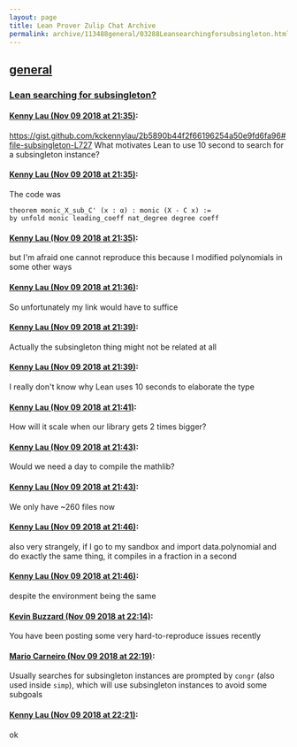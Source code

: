 ```yaml
---
layout: page
title: Lean Prover Zulip Chat Archive 
permalink: archive/113488general/03288Leansearchingforsubsingleton.html
---
```


## [general](index.html)
### [Lean searching for subsingleton?](03288Leansearchingforsubsingleton.html)

#### [Kenny Lau (Nov 09 2018 at 21:35)](https://leanprover.zulipchat.com/#narrow/stream/113488-general/topic/Lean%20searching%20for%20subsingleton%3F/near/147398515):
https://gist.github.com/kckennylau/2b5890b44f2f66196254a50e9fd6fa96#file-subsingleton-L727
What motivates Lean to use 10 second to search for a subsingleton instance?

#### [Kenny Lau (Nov 09 2018 at 21:35)](https://leanprover.zulipchat.com/#narrow/stream/113488-general/topic/Lean%20searching%20for%20subsingleton%3F/near/147398535):
The code was
```lean
theorem monic_X_sub_C' (x : α) : monic (X - C x) :=
by unfold monic leading_coeff nat_degree degree coeff
```

#### [Kenny Lau (Nov 09 2018 at 21:35)](https://leanprover.zulipchat.com/#narrow/stream/113488-general/topic/Lean%20searching%20for%20subsingleton%3F/near/147398546):
but I'm afraid one cannot reproduce this because I modified polynomials in some other ways

#### [Kenny Lau (Nov 09 2018 at 21:36)](https://leanprover.zulipchat.com/#narrow/stream/113488-general/topic/Lean%20searching%20for%20subsingleton%3F/near/147398611):
So unfortunately my link would have to suffice

#### [Kenny Lau (Nov 09 2018 at 21:39)](https://leanprover.zulipchat.com/#narrow/stream/113488-general/topic/Lean%20searching%20for%20subsingleton%3F/near/147398794):
Actually the subsingleton thing might not be related at all

#### [Kenny Lau (Nov 09 2018 at 21:39)](https://leanprover.zulipchat.com/#narrow/stream/113488-general/topic/Lean%20searching%20for%20subsingleton%3F/near/147398798):
I really don't know why Lean uses 10 seconds to elaborate the type

#### [Kenny Lau (Nov 09 2018 at 21:41)](https://leanprover.zulipchat.com/#narrow/stream/113488-general/topic/Lean%20searching%20for%20subsingleton%3F/near/147398916):
How will it scale when our library gets 2 times bigger?

#### [Kenny Lau (Nov 09 2018 at 21:43)](https://leanprover.zulipchat.com/#narrow/stream/113488-general/topic/Lean%20searching%20for%20subsingleton%3F/near/147399015):
Would we need a day to compile the mathlib?

#### [Kenny Lau (Nov 09 2018 at 21:43)](https://leanprover.zulipchat.com/#narrow/stream/113488-general/topic/Lean%20searching%20for%20subsingleton%3F/near/147399022):
We only have ~260 files now

#### [Kenny Lau (Nov 09 2018 at 21:46)](https://leanprover.zulipchat.com/#narrow/stream/113488-general/topic/Lean%20searching%20for%20subsingleton%3F/near/147399188):
also very strangely, if I go to my sandbox and import data.polynomial and do exactly the same thing, it compiles in a fraction in a second

#### [Kenny Lau (Nov 09 2018 at 21:46)](https://leanprover.zulipchat.com/#narrow/stream/113488-general/topic/Lean%20searching%20for%20subsingleton%3F/near/147399197):
despite the environment being the same

#### [Kevin Buzzard (Nov 09 2018 at 22:14)](https://leanprover.zulipchat.com/#narrow/stream/113488-general/topic/Lean%20searching%20for%20subsingleton%3F/near/147400866):
You have been posting some very hard-to-reproduce issues recently

#### [Mario Carneiro (Nov 09 2018 at 22:19)](https://leanprover.zulipchat.com/#narrow/stream/113488-general/topic/Lean%20searching%20for%20subsingleton%3F/near/147401204):
Usually searches for subsingleton instances are prompted by `congr` (also used inside `simp`), which will use subsingleton instances to avoid some subgoals

#### [Kenny Lau (Nov 09 2018 at 22:21)](https://leanprover.zulipchat.com/#narrow/stream/113488-general/topic/Lean%20searching%20for%20subsingleton%3F/near/147401342):
ok

